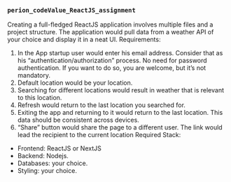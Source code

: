 
### `perion_codeValue_ReactJS_assignment`

 Creating a full-fledged ReactJS application involves multiple files and a project structure. The application would pull data from a weather API of your choice and display it in a neat UI. Requirements:
1. In the App startup user would enter his email address. Consider that as his “authentication/authorization” process. No need for password authentication. If you want to do so, you are welcome, but it’s not mandatory.
2. Default location would be your location.
3. Searching for different locations would result in weather that is relevant to this
location.
4. Refresh would return to the last location you searched for.
5. Exiting the app and returning to it would return to the last location. This data
should be consistent across devices.
6. “Share” button would share the page to a different user. The link would lead the
recipient to the current location
Required Stack:
- Frontend: ReactJS or NextJS
- Backend: Nodejs.
- Databases: your choice.
- Styling: your choice.


